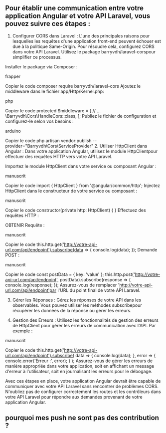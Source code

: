## Pour établir une communication entre votre application Angular et votre API Laravel, vous pouvez suivre ces étapes :

1. Configurer CORS dans Laravel :
L'une des principales raisons pour lesquelles les requêtes d'une application front-end peuvent échouer est due à la politique Same-Origin. Pour résoudre cela, configurez CORS dans votre API Laravel. Utilisez le package barryvdh/laravel-corspour simplifier ce processus.

Installer le package via Composer :

frapper

Copier le code
composer require barryvdh/laravel-cors
Ajoutez le middleware dans le fichier app/Http/Kernel.php:

php

Copier le code
protected $middleware = [
    // ...
    \Barryvdh\Cors\HandleCors::class,
];
Publiez le fichier de configuration et configurez-le selon vos besoins :

arduino

Copier le code
php artisan vendor:publish --provider="Barryvdh\Cors\ServiceProvider"
2. Utiliser HttpClient dans Angular :
Dans votre application Angular, utilisez le module HttpClientpour effectuer des requêtes HTTP vers votre API Laravel.

Importez le module HttpClient dans votre service ou composant Angular :

manuscrit

Copier le code
import { HttpClient } from '@angular/common/http';
Injectez HttpClient dans le constructeur de votre service ou composant :

manuscrit

Copier le code
constructor(private http: HttpClient) { }
Effectuez des requêtes HTTP :

OBTENIR Requête :

manuscrit

Copier le code
this.http.get('http://votre-api-url.com/api/endpoint').subscribe(data => {
    console.log(data);
});
Demande POST :

manuscrit

Copier le code
const postData = { key: 'value' };
this.http.post('http://votre-api-url.com/api/endpoint', postData).subscribe(response => {
    console.log(response);
});
Assurez-vous de remplacer 'http://votre-api-url.com/api/endpoint'par l'URL du point final de votre API Laravel.

3. Gérer les Réponses :
Gérez les réponses de votre API dans les observables. Vous pouvez utiliser les méthodes subscribepour récupérer les données de la réponse ou gérer les erreurs.

4. Gestion des Erreurs :
Utilisez les fonctionnalités de gestion des erreurs de HttpClient pour gérer les erreurs de communication avec l'API. Par exemple :

manuscrit

Copier le code
this.http.get('http://votre-api-url.com/api/endpoint').subscribe(
    data => {
        console.log(data);
    },
    error => {
        console.error('Erreur :', error);
    }
);
Assurez-vous de gérer les erreurs de manière appropriée dans votre application, soit en affichant un message d'erreur à l'utilisateur, soit en journalisant les erreurs pour le débogage.

Avec ces étapes en place, votre application Angular devrait être capable de communiquer avec votre API Laravel sans rencontrer de problèmes CORS. N'oubliez pas de configurer correctement les routes et les contrôleurs dans votre API Laravel pour répondre aux demandes provenant de votre application Angular.


## pourquoi mes push ne sont pas des contribution ? 